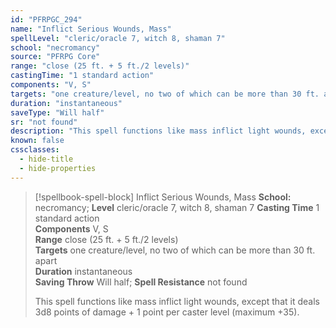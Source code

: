 ```yaml
---
id: "PFRPGC_294"
name: "Inflict Serious Wounds, Mass"
spellLevel: "cleric/oracle 7, witch 8, shaman 7"
school: "necromancy"
source: "PFRPG Core"
range: "close (25 ft. + 5 ft./2 levels)"
castingTime: "1 standard action"
components: "V, S"
targets: "one creature/level, no two of which can be more than 30 ft. apart"
duration: "instantaneous"
saveType: "Will half"
sr: "not found"
description: "This spell functions like mass inflict light wounds, except that it deals 3d8 points of damage + 1 point per caster level (maximum +35)."
known: false
cssclasses:
  - hide-title
  - hide-properties
---
```


> [!spellbook-spell-block] Inflict Serious Wounds, Mass
> **School:** necromancy; **Level** cleric/oracle 7, witch 8, shaman 7
> **Casting Time** 1 standard action  
> **Components** V, S  
> **Range** close (25 ft. + 5 ft./2 levels)  
> **Targets** one creature/level, no two of which can be more than 30 ft. apart  
> **Duration** instantaneous  
> **Saving Throw** Will half; **Spell Resistance** not found
> 
> This spell functions like mass inflict light wounds, except that it deals 3d8 points of damage + 1 point per caster level (maximum +35).